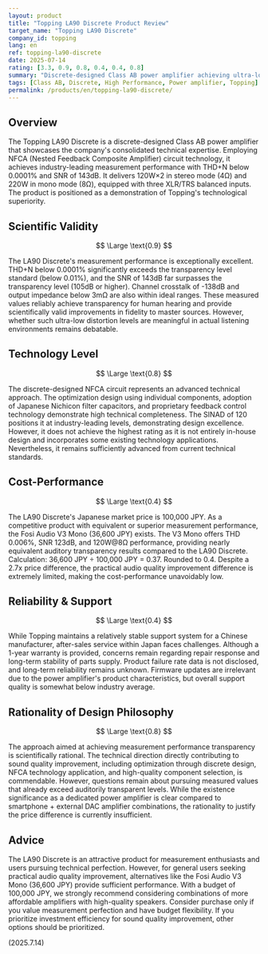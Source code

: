 ```yaml
---
layout: product
title: "Topping LA90 Discrete Product Review"
target_name: "Topping LA90 Discrete"
company_id: topping
lang: en
ref: topping-la90-discrete
date: 2025-07-14
rating: [3.3, 0.9, 0.8, 0.4, 0.4, 0.8]
summary: "Discrete-designed Class AB power amplifier achieving ultra-low distortion and high SNR. Achieves industry-leading measurement performance but faces cost-performance challenges."
tags: [Class AB, Discrete, High Performance, Power amplifier, Topping]
permalink: /products/en/topping-la90-discrete/
---
```

## Overview

The Topping LA90 Discrete is a discrete-designed Class AB power amplifier that showcases the company's consolidated technical expertise. Employing NFCA (Nested Feedback Composite Amplifier) circuit technology, it achieves industry-leading measurement performance with THD+N below 0.0001% and SNR of 143dB. It delivers 120W×2 in stereo mode (4Ω) and 220W in mono mode (8Ω), equipped with three XLR/TRS balanced inputs. The product is positioned as a demonstration of Topping's technological superiority.

## Scientific Validity

$$ \Large \text{0.9} $$

The LA90 Discrete's measurement performance is exceptionally excellent. THD+N below 0.0001% significantly exceeds the transparency level standard (below 0.01%), and the SNR of 143dB far surpasses the transparency level (105dB or higher). Channel crosstalk of -138dB and output impedance below 3mΩ are also within ideal ranges. These measured values reliably achieve transparency for human hearing and provide scientifically valid improvements in fidelity to master sources. However, whether such ultra-low distortion levels are meaningful in actual listening environments remains debatable.

## Technology Level

$$ \Large \text{0.8} $$

The discrete-designed NFCA circuit represents an advanced technical approach. The optimization design using individual components, adoption of Japanese Nichicon filter capacitors, and proprietary feedback control technology demonstrate high technical completeness. The SINAD of 120 positions it at industry-leading levels, demonstrating design excellence. However, it does not achieve the highest rating as it is not entirely in-house design and incorporates some existing technology applications. Nevertheless, it remains sufficiently advanced from current technical standards.

## Cost-Performance

$$ \Large \text{0.4} $$

The LA90 Discrete's Japanese market price is 100,000 JPY. As a competitive product with equivalent or superior measurement performance, the Fosi Audio V3 Mono (36,600 JPY) exists. The V3 Mono offers THD 0.006%, SNR 123dB, and 120W@8Ω performance, providing nearly equivalent auditory transparency results compared to the LA90 Discrete. Calculation: 36,600 JPY ÷ 100,000 JPY = 0.37. Rounded to 0.4. Despite a 2.7x price difference, the practical audio quality improvement difference is extremely limited, making the cost-performance unavoidably low.

## Reliability & Support

$$ \Large \text{0.4} $$

While Topping maintains a relatively stable support system for a Chinese manufacturer, after-sales service within Japan faces challenges. Although a 1-year warranty is provided, concerns remain regarding repair response and long-term stability of parts supply. Product failure rate data is not disclosed, and long-term reliability remains unknown. Firmware updates are irrelevant due to the power amplifier's product characteristics, but overall support quality is somewhat below industry average.

## Rationality of Design Philosophy

$$ \Large \text{0.8} $$

The approach aimed at achieving measurement performance transparency is scientifically rational. The technical direction directly contributing to sound quality improvement, including optimization through discrete design, NFCA technology application, and high-quality component selection, is commendable. However, questions remain about pursuing measured values that already exceed auditorily transparent levels. While the existence significance as a dedicated power amplifier is clear compared to smartphone + external DAC amplifier combinations, the rationality to justify the price difference is currently insufficient.

## Advice

The LA90 Discrete is an attractive product for measurement enthusiasts and users pursuing technical perfection. However, for general users seeking practical audio quality improvement, alternatives like the Fosi Audio V3 Mono (36,600 JPY) provide sufficient performance. With a budget of 100,000 JPY, we strongly recommend considering combinations of more affordable amplifiers with high-quality speakers. Consider purchase only if you value measurement perfection and have budget flexibility. If you prioritize investment efficiency for sound quality improvement, other options should be prioritized.

(2025.7.14)
